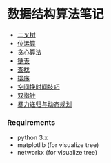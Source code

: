# 数据结构算法笔记

- [二叉树](./BinaryTree)
- [位运算](./BitManipulation)
- [贪心算法](./Greedy)
- [链表](./LinkedList)
- [查找](./Search)
- [排序](./Sort)
- [空间换时间技巧](./SpaceForTime)
- [双指针](./TwoPointer)
- [暴力递归与动态规划](./ViolenceRecursion&DynamicProgramming)

### Requirements
- python 3.x
- matplotlib (for visualize tree)
- networkx (for visualize tree)
